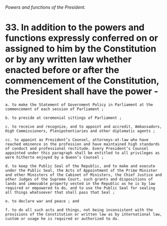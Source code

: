 *Powers and functions of the President.*

# 33. In addition to the powers and functions expressly conferred on or assigned to him by the Constitution or by any written law whether enacted before or after the commencement of the Constitution, the President shall have the power -

    a. to make the Statement of Government Policy in Parliament at the commencement of each session of Parliament ;

    b. to preside at ceremonial sittings of Parliament ;

    c. to receive and recognize, and to appoint and accredit, Ambassadors, High Commissioners, Plenipotentiaries and other diplomatic agents ;

    cc. to appoint as President’s Counsel, attorneys-at-law who have reached eminence in the profession and have maintained high standards of conduct and professional rectitude. Every President’s Counsel appointed under this paragraph shall be entitled to all privileges as were hitherto enjoyed by a Queen’s Counsel ;

    d. to keep the Public Seal of the Republic, and to make and execute under the Public Seal, the Acts of Appointment of the Prime Minister and other Ministers of the Cabinet of Ministers, the Chief Justice and other Judges of the Supreme Court, such grants and dispositions of lands and immovable property vested in the Republic as he is by law required or empowered to do, and to use the Public Seal for sealing all things whatsoever that shall pass that Seal ;

    e. to declare war and peace ; and

    f. to do all such acts and things, not being inconsistent with the provisions of the Constitution or written law as by international law, custom or usage he is required or authorized to do.